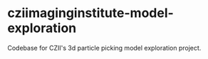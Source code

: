 # cziimaginginstitute-model-exploration
Codebase for CZII's 3d particle picking model exploration project.
